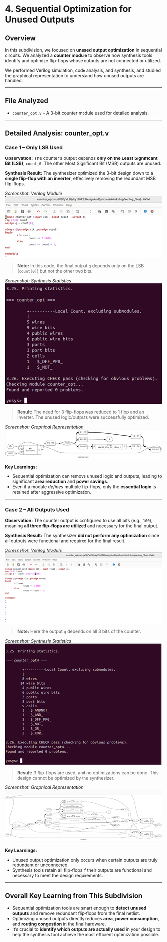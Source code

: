# 4. Sequential Optimization for Unused Outputs

## Overview

In this subdivision, we focused on **unused output optimization** in sequential circuits. We analyzed a **counter module** to observe how synthesis tools identify and optimize flip-flops whose outputs are not connected or utilized.

We performed Verilog simulation, code analysis, and synthesis, and studied the graphical representation to understand how unused outputs are handled.

---

## File Analyzed

- `counter_opt.v` – A 3-bit counter module used for detailed analysis.

---

## Detailed Analysis: counter_opt.v

### Case 1 – Only LSB Used

**Observation:**
The counter’s output depends **only on the Least Significant Bit (LSB)**, `count_0`. The other Most Significant Bit (MSB) outputs are unused.

**Synthesis Result:**
The synthesizer optimized the 3-bit design down to a **single flip-flop with an inverter**, effectively removing the redundant MSB flip-flops.

*Screenshot: Verilog Module*
![Screenshot](images/5.1.png)

> **Note:** In this code, the final output `q` depends only on the LSB (`count[0]`) but not the other two bits.

*Screenshot: Synthesis Statistics*
![Screenshot](images/5.2.png)

> **Result:** The need for 3 flip-flops was reduced to 1 flop and an inverter. The unused logic/outputs were successfully optimized.

*Screenshot: Graphical Representation*
![Screenshot](images/5.3.png)

**Key Learnings:**
- Sequential optimization can remove unused logic and outputs, leading to significant **area reduction** and **power savings**.
- Even if a module *defines* multiple flip-flops, only the **essential logic** is retained after aggressive optimization.

---

### Case 2 – All Outputs Used

**Observation:**
The counter output is configured to use all bits (e.g., `100`), meaning **all three flip-flops are utilized** and necessary for the final output.

**Synthesis Result:**
The synthesizer **did not perform any optimization** since all outputs were functional and required for the final result.

*Screenshot: Verilog Module*
![Screenshot](images/5.4.png)

> **Note:** Here the output `q` depends on all 3 bits of the counter.

*Screenshot: Synthesis Statistics*
![Screenshot](images/5.5.png)

> **Result:** 3 flip-flops are used, and no optimizations can be done. This design cannot be optimized by the synthesizer.

*Screenshot: Graphical Representation*
![Screenshot](images/5.6.png)

**Key Learnings:**
- Unused output optimization only occurs when certain outputs are truly redundant or unconnected.
- Synthesis tools retain all flip-flops if their outputs are functional and necessary to meet the design requirements.

---

## Overall Key Learning from This Subdivision

- Sequential optimization tools are smart enough to **detect unused outputs** and remove redundant flip-flops from the final netlist.
- Optimizing unused outputs directly reduces **area**, **power consumption**, and **routing congestion** in the final hardware.
- It’s crucial to **identify which outputs are actually used** in your design to help the synthesis tool achieve the most efficient optimization possible.